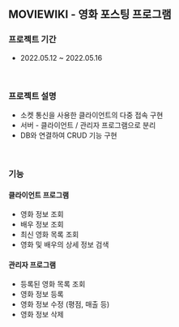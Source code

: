 ## MOVIEWIKI - 영화 포스팅 프로그램


### 프로젝트 기간
- 2022.05.12 ~ 2022.05.16

</br>

### 프로젝트 설명
- 소켓 통신을 사용한 클라이언트의 다중 접속 구현
- 서버 - 클라이언트 / 관리자 프로그램으로 분리
- DB와 연결하여 CRUD 기능 구현

</br>

### 기능

#### 클라이언트 프로그램
- 영화 정보 조회
- 배우 정보 조회
- 최신 영화 목록 조회
- 영화 및 배우의 상세 정보 검색


#### 관리자 프로그램
- 등록된 영화 목록 조회
- 영화 정보 등록
- 영화 정보 수정 (평점, 매출 등)
- 영화 정보 삭제

